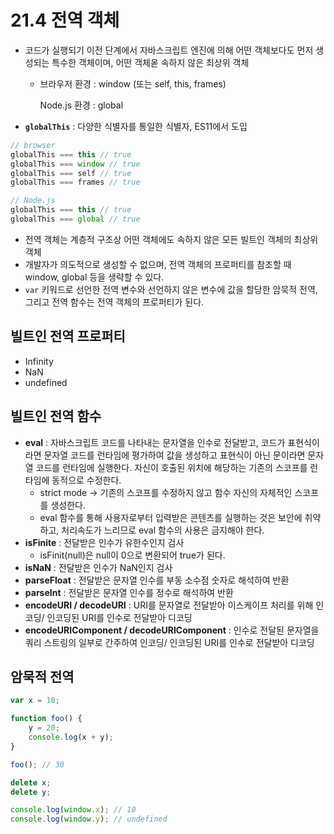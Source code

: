 # 21.4 전역 객체

* 코드가 실행되기 이전 단계에서 자바스크립트 엔진에 의해 어떤 객체보다도 먼저 생성되는 특수한 객체이며, 어떤 객체옫 속하지 않은 최상위 객체
  * 브라우저 환경 : window \(또는 self, this, frames\)

    Node.js 환경 : global
* **`globalThis`** : 다양한 식별자를 통일한 식별자, ES11에서 도입

```jsx
// browser
globalThis === this // true
globalThis === window // true
globalThis === self // true
globalThis === frames // true

// Node.js
globalThis === this // true
globalThis === global // true
```

* 전역 객체는 계층적 구조상 어떤 객체에도 속하지 않은 모든 빌트인 객체의 최상위 객체
* 개발자가 의도적으로 생성할 수 없으며, 전역 객체의 프로퍼티를 참조할 때 window, global 등을 생략할 수 있다.
* `var` 키워드로 선언한 전역 변수와 선언하지 않은 변수에 값을 할당한 암묵적 전역, 그리고 전역 함수는 전역 객체의 프로퍼티가 된다.

## 빌트인 전역 프로퍼티

* Infinity
* NaN
* undefined

## 빌트인 전역 함수

* **eval** : 자바스크립트 코드를 나타내는 문자열을 인수로 전달받고, 코드가 표현식이라면 문자열 코드를 런타임에 평가하여 값을 생성하고 표현식이 아닌 문이라면 문자열 코드를 런타임에 실행한다. 자신이 호출된 위치에 해당하는 기존의 스코프를 런타임에 동적으로 수정한다.
  * strict mode → 기존의 스코프를 수정하지 않고 함수 자신의 자체적인 스코프를 생성한다.
  * eval 함수를 통해 사용자로부터 입력받은 콘텐츠를 실행하는 것은 보안에 취약하고, 처리속도가 느리므로 eval 함수의 사용은 금지해야 한다.
* **isFinite** : 전달받은 인수가 유한수인지 검사
  * isFinit\(null\)은 null이 0으로 변환되어 true가 된다.
* **isNaN** : 전달받은 인수가 NaN인지 검사
* **parseFloat** : 전달받은 문자열 인수를 부동 소수점 숫자로 해석하여 반환
* **parseInt** : 전달받은 문자열 인수를 정수로 해석하여 반환
* **encodeURI / decodeURI** : URI를 문자열로 전달받아 이스케이프 처리를 위해 인코딩/ 인코딩된 URI를 인수로 전달받아 디코딩
* **encodeURIComponent / decodeURIComponent** : 인수로 전달된 문자열을 쿼리 스트링의 일부로 간주하여 인코딩/ 인코딩된 URI를 인수로 전달받아 디코딩

## 암묵적 전역

```jsx
var x = 10;

function foo() {
    y = 20;
    console.log(x + y);
}

foo(); // 30

delete x;
delete y;

console.log(window.x); // 10
console.log(window.y); // undefined
```

